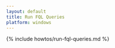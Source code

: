 ```yaml
---
layout: default
title: Run FQL Queries
platform: windows
---
```


{% include howtos/run-fql-queries.md %}